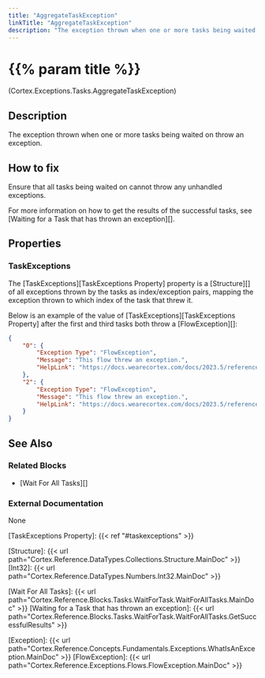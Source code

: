```yaml
---
title: "AggregateTaskException"
linkTitle: "AggregateTaskException"
description: "The exception thrown when one or more tasks being waited on throw an exception."
---
```


# {{% param title %}}

<p class="namespace">(Cortex.Exceptions.Tasks.AggregateTaskException)</p>

## Description

The exception thrown when one or more tasks being waited on throw an exception.

## How to fix

Ensure that all tasks being waited on cannot throw any unhandled exceptions.

For more information on how to get the results of the successful tasks, see [Waiting for a Task that has thrown an exception][].

## Properties

### TaskExceptions

The [TaskExceptions][TaskExceptions Property] property is a [Structure][] of all exceptions thrown by the tasks as index/exception pairs, mapping the exception thrown to which index of the task that threw it.

Below is an example of the value of [TaskExceptions][TaskExceptions Property] after the first and third tasks both throw a [FlowException][]:
```json
{
    "0": {
        "Exception Type": "FlowException",
        "Message": "This flow threw an exception.",
        "HelpLink": "https://docs.wearecortex.com/docs/2023.5/reference/exceptions/flows/flow-exception"
    },
    "2": {
        "Exception Type": "FlowException",
        "Message": "This flow threw an exception.",
        "HelpLink": "https://docs.wearecortex.com/docs/2023.5/reference/exceptions/flows/flow-exception"
    }
}
```

## See Also

### Related Blocks

* [Wait For All Tasks][]

### External Documentation

None

[TaskExceptions Property]: {{< ref "#taskexceptions" >}}

[Structure]: {{< url path="Cortex.Reference.DataTypes.Collections.Structure.MainDoc" >}}
[Int32]: {{< url path="Cortex.Reference.DataTypes.Numbers.Int32.MainDoc" >}}

[Wait For All Tasks]: {{< url path="Cortex.Reference.Blocks.Tasks.WaitForTask.WaitForAllTasks.MainDoc" >}}
[Waiting for a Task that has thrown an exception]: {{< url path="Cortex.Reference.Blocks.Tasks.WaitForTask.WaitForAllTasks.GetSuccessfulResults" >}}

[Exception]: {{< url path="Cortex.Reference.Concepts.Fundamentals.Exceptions.WhatIsAnException.MainDoc" >}}
[FlowException]: {{< url path="Cortex.Reference.Exceptions.Flows.FlowException.MainDoc" >}}